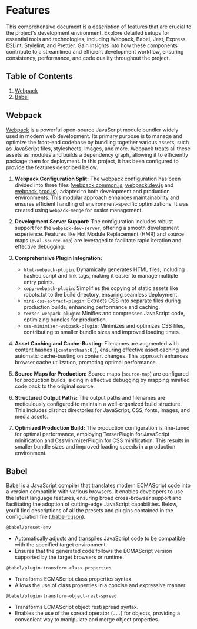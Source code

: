 <!-- FEATURES -->

# Features

This comprehensive document is a description of features that are crucial to the project's development environment. Explore detailed setups for essential tools and technologies, including Webpack, Babel, Jest, Express, ESLint, Stylelint, and Prettier. Gain insights into how these components contribute to a streamlined and efficient development workflow, ensuring consistency, performance, and code quality throughout the project.

<!-- TABLE OF CONTENTS -->

## Table of Contents

1. [Webpack](#webpack)
2. [Babel](#babel)

<!-- WEBPACK -->

## Webpack

[Webpack](https://webpack.js.org/) is a powerful open-source JavaScript module bundler widely used in modern web development. Its primary purpose is to manage and optimize the front-end codebase by bundling together various assets, such as JavaScript files, stylesheets, images, and more. Webpack treats all these assets as modules and builds a dependency graph, allowing it to efficiently package them for deployment. In this project, it has been configured to provide the features described below.

1. **Webpack Configuration Split:** The webpack configuration has been divided into three files ([webpack.common.js](https://github.com/lszymanski7/boilerplate-js/blob/main/config/webpack/webpack.common.js), [webpack.dev.js](https://github.com/lszymanski7/boilerplate-js/blob/main/config/webpack/webpack.dev.js) and [webpack.prod.js](https://github.com/lszymanski7/boilerplate-js/blob/main/config/webpack/webpack.prod.js)), adapted to both development and production environments. This modular approach enhances maintainability and ensures efficient handling of environment-specific optimizations. It was created using `webpack-merge` for easier management.

2. **Development Server Support:** The configuration includes robust support for the `webpack-dev-server`, offering a smooth development experience. Features like Hot Module Replacement (HMR) and source maps (`eval-source-map`) are leveraged to facilitate rapid iteration and effective debugging.

3. **Comprehensive Plugin Integration:**

   - `html-webpack-plugin`: Dynamically generates HTML files, including hashed script and link tags, making it easier to manage multiple entry points.
   - `copy-webpack-plugin`: Simplifies the copying of static assets like robots.txt to the build directory, ensuring seamless deployment.
   - `mini-css-extract-plugin`: Extracts CSS into separate files during production builds, enhancing performance and caching.
   - `terser-webpack-plugin`: Minifies and compresses JavaScript code, optimizing bundles for production.
   - `css-minimizer-webpack-plugin`: Minimizes and optimizes CSS files, contributing to smaller bundle sizes and improved loading times.

4. **Asset Caching and Cache-Busting:** Filenames are augmented with content hashes (`[contenthash:8]`), ensuring effective asset caching and automatic cache-busting on content changes. This approach enhances browser cache utilization, promoting optimal performance.

5. **Source Maps for Production:** Source maps (`source-map`) are configured for production builds, aiding in effective debugging by mapping minified code back to the original source.

6. **Structured Output Paths:** The output paths and filenames are meticulously configured to maintain a well-organized build structure. This includes distinct directories for JavaScript, CSS, fonts, images, and media assets.

7. **Optimized Production Build:** The production configuration is fine-tuned for optimal performance, employing TerserPlugin for JavaScript minification and CssMinimizerPlugin for CSS minification. This results in smaller bundle sizes and improved loading speeds in a production environment.

<!-- BABEL -->

## Babel

[Babel](https://babeljs.io/) is a JavaScript compiler that translates modern ECMAScript code into a version compatible with various browsers. It enables developers to use the latest language features, ensuring broad cross-browser support and facilitating the adoption of cutting-edge JavaScript capabilities. Below, you'll find descriptions of all the presets and plugins contained in the configuration file ([.babelrc.json](https://github.com/lszymanski7/boilerplate-js/blob/main/.babelrc.json)).

`@babel/preset-env`

- Automatically adjusts and transpiles JavaScript code to be compatible with the specified target environment.
- Ensures that the generated code follows the ECMAScript version supported by the target browsers or runtime.

`@babel/plugin-transform-class-properties`

- Transforms ECMAScript class properties syntax.
- Allows the use of class properties in a concise and expressive manner.

`@babel/plugin-transform-object-rest-spread`

- Transforms ECMAScript object rest/spread syntax.
- Enables the use of the spread operator (`...`) for objects, providing a convenient way to manipulate and merge object properties.
